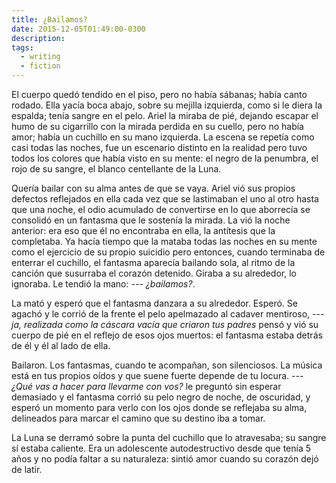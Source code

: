```yaml
---
title: ¿Bailamos?
date: 2015-12-05T01:49:00-0300
description:
tags:
  - writing
  - fiction
---
```



El cuerpo quedó tendido en el piso, pero no había sábanas; había canto rodado.
Ella yacía boca abajo, sobre su mejilla izquierda, como si le diera la espalda;
tenía sangre en el pelo. Ariel la miraba de pié, dejando escapar el humo de su
cigarrillo con la mirada perdida en su cuello, pero no había amor; había un
cuchillo en su mano izquierda. La escena se repetía como casi todas las noches,
fue un escenario distinto en la realidad pero tuvo todos los colores que había
visto en su mente: el negro de la penumbra, el rojo de su sangre, el blanco
centellante de la Luna.

Quería bailar con su alma antes de que se vaya. Ariel vió sus propios defectos
reflejados en ella cada vez que se lastimaban el uno al otro hasta que una
noche, el odio acumulado de convertirse en lo que aborrecía se consolidó en un
fantasma que le sostenía la mirada. La vió la noche anterior: era eso que él no
encontraba en ella, la antítesis que la completaba. Ya hacía tiempo que la
mataba todas las noches en su mente como el ejercicio de su propio suicidio
pero entonces, cuando terminaba de enterrar el cuchillo, el fantasma aparecía
bailando sola, al ritmo de la canción que susurraba el corazón detenido. Giraba
a su alrededor, lo ignoraba. Le tendió la mano: *--- ¿bailamos?*.

La mató y esperó que el fantasma danzara a su alrededor. Esperó. Se agachó y le
corrió de la frente el pelo apelmazado al cadaver mentiroso, *--- ja, realizada
como la cáscara vacía que criaron tus padres* pensó y vió su cuerpo de pié en
el reflejo de esos ojos muertos: el fantasma estaba detrás de él y él al lado
de ella.

Bailaron. Los fantasmas, cuando te acompañan, son silenciosos. La música está
en tus propios oídos y que suene fuerte depende de tu locura. *--- ¿Qué vas a
hacer para llevarme con vos?* le preguntó sin esperar demasiado y el fantasma
corrió su pelo negro de noche, de oscuridad, y esperó un momento para verlo con
los ojos donde se reflejaba su alma, delineados para marcar el camino que su
destino iba a tomar.

La Luna se derramó sobre la punta del cuchillo que lo atravesaba; su sangre sí
estaba caliente. Era un adolescente autodestructivo desde que tenía 5 años y no
podía faltar a su naturaleza: sintió amor cuando su corazón dejó de latir.
